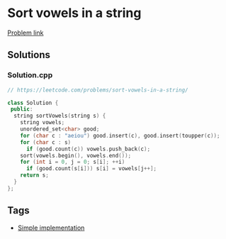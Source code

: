 # Sort vowels in a string

[Problem link](https://leetcode.com/problems/sort-vowels-in-a-string/)

## Solutions


### Solution.cpp
```cpp
// https://leetcode.com/problems/sort-vowels-in-a-string/

class Solution {
 public:
  string sortVowels(string s) {
    string vowels;
    unordered_set<char> good;
    for (char c : "aeiou") good.insert(c), good.insert(toupper(c));
    for (char c : s)
      if (good.count(c)) vowels.push_back(c);
    sort(vowels.begin(), vowels.end());
    for (int i = 0, j = 0; s[i]; ++i)
      if (good.count(s[i])) s[i] = vowels[j++];
    return s;
  }
};
```
## Tags

* [Simple implementation](/Collections/simple-implementation.md#simple-implementation)
